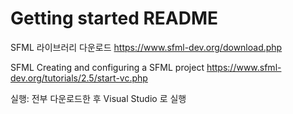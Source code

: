 # Getting started README

SFML 라이브러리 다운로드
https://www.sfml-dev.org/download.php

SFML Creating and configuring a SFML project
https://www.sfml-dev.org/tutorials/2.5/start-vc.php

실행: 전부 다운로드한 후 Visual Studio 로 실행
